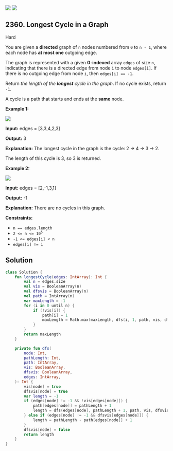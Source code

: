 [![](https://img.shields.io/github/stars/javadev/LeetCode-in-Kotlin?label=Stars&style=flat-square)](https://github.com/javadev/LeetCode-in-Kotlin)
[![](https://img.shields.io/github/forks/javadev/LeetCode-in-Kotlin?label=Fork%20me%20on%20GitHub%20&style=flat-square)](https://github.com/javadev/LeetCode-in-Kotlin/fork)

## 2360\. Longest Cycle in a Graph

Hard

You are given a **directed** graph of `n` nodes numbered from `0` to `n - 1`, where each node has **at most one** outgoing edge.

The graph is represented with a given **0-indexed** array `edges` of size `n`, indicating that there is a directed edge from node `i` to node `edges[i]`. If there is no outgoing edge from node `i`, then `edges[i] == -1`.

Return _the length of the **longest** cycle in the graph_. If no cycle exists, return `-1`.

A cycle is a path that starts and ends at the **same** node.

**Example 1:**

![](https://assets.leetcode.com/uploads/2022/06/08/graph4drawio-5.png)

**Input:** edges = [3,3,4,2,3]

**Output:** 3

**Explanation:** The longest cycle in the graph is the cycle: 2 -> 4 -> 3 -> 2.

The length of this cycle is 3, so 3 is returned. 

**Example 2:**

![](https://assets.leetcode.com/uploads/2022/06/07/graph4drawio-1.png)

**Input:** edges = [2,-1,3,1]

**Output:** -1

**Explanation:** There are no cycles in this graph. 

**Constraints:**

*   `n == edges.length`
*   <code>2 <= n <= 10<sup>5</sup></code>
*   `-1 <= edges[i] < n`
*   `edges[i] != i`

## Solution

```kotlin
class Solution {
    fun longestCycle(edges: IntArray): Int {
        val n = edges.size
        val vis = BooleanArray(n)
        val dfsvis = BooleanArray(n)
        val path = IntArray(n)
        var maxLength = -1
        for (i in 0 until n) {
            if (!vis[i]) {
                path[i] = 1
                maxLength = Math.max(maxLength, dfs(i, 1, path, vis, dfsvis, edges))
            }
        }
        return maxLength
    }

    private fun dfs(
        node: Int,
        pathLength: Int,
        path: IntArray,
        vis: BooleanArray,
        dfsvis: BooleanArray,
        edges: IntArray,
    ): Int {
        vis[node] = true
        dfsvis[node] = true
        var length = -1
        if (edges[node] != -1 && !vis[edges[node]]) {
            path[edges[node]] = pathLength + 1
            length = dfs(edges[node], pathLength + 1, path, vis, dfsvis, edges)
        } else if (edges[node] != -1 && dfsvis[edges[node]]) {
            length = pathLength - path[edges[node]] + 1
        }
        dfsvis[node] = false
        return length
    }
}
```